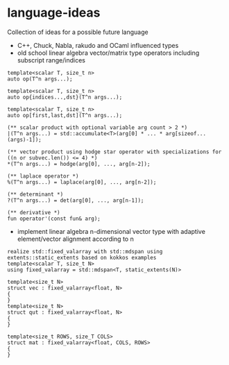 # language-ideas
Collection of ideas for a possible future language

- C++, Chuck, Nabla, rakudo and OCaml influenced types
- old school linear algebra vector/matrix type operators including subscript range/indices

```perl6
template<scalar T, size_t n>
auto op(T^n args...);

template<scalar T, size_t n>
auto op{indices...,dst}(T^n args...);

template<scalar T, size_t n>
auto op[first,last,dst](T^n args...);

(** scalar product with optional variable arg count > 2 *)
|(T^n args...) = std::accumulate<T>(arg[0] * ... * arg[sizeof...(args)-1]);

(** vector product using hodge star operator with specializations for ((n or subvec.len()) <= 4) *)
*(T^n args...) = hodge(arg[0], ..., arg[n-2]); 

(** laplace operator *)
%(T^n args...) = laplace(arg[0], ..., arg[n-2]);

(** determinant *)
?(T^n args...) = det(arg[0], ..., arg[n-1]);

(** derivative *)
fun operator'(const fun& arg);
```
- implement linear algebra n-dimensional vector type with adaptive element/vector alignment according to n
```
realize std::fixed_valarray with std::mdspan using extents::static_extents based on kokkos examples
template<scalar T, size_t N>
using fixed_valarray = std::mdspan<T, static_extents(N)>

template<size_t N>
struct vec : fixed_valarray<float, N>
{
}
template<size_t N>
struct qut : fixed_valarray<float, N>
{
}

template<size_t ROWS, size_T COLS>
struct mat : fixed_valarray<float, COLS, ROWS>
{
}
```

